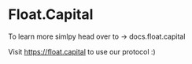 # Float.Capital

To learn more simlpy head over to -> docs.float.capital 

Visit https://float.capital to use our protocol :)

